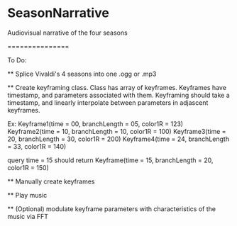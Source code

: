 SeasonNarrative
===============

Audiovisual narrative of the four seasons

===============

To Do:

** Splice Vivaldi's 4 seasons into one .ogg or .mp3

** Create keyframing class. Class has array of keyframes.
Keyframes have timestamp, and parameters associated with them.
Keyframing should take a timestamp, and linearly interpolate between parameters
in adjascent keyframes.

Ex:
  Keyframe1(time = 00, branchLength = 05, color1R = 123)
  Keyframe2(time = 10, branchLength = 10, color1R = 100)
  Keyframe3(time = 20, branchLength = 30, color1R = 200)
  Keyframe4(time = 24, branchLength = 33, color1R = 140)

query time = 15 should return
Keyframe(time = 15, branchLength = 20, color1R = 150)

** Manually create keyframes

** Play music

** (Optional) modulate keyframe parameters with characteristics of the music via FFT

